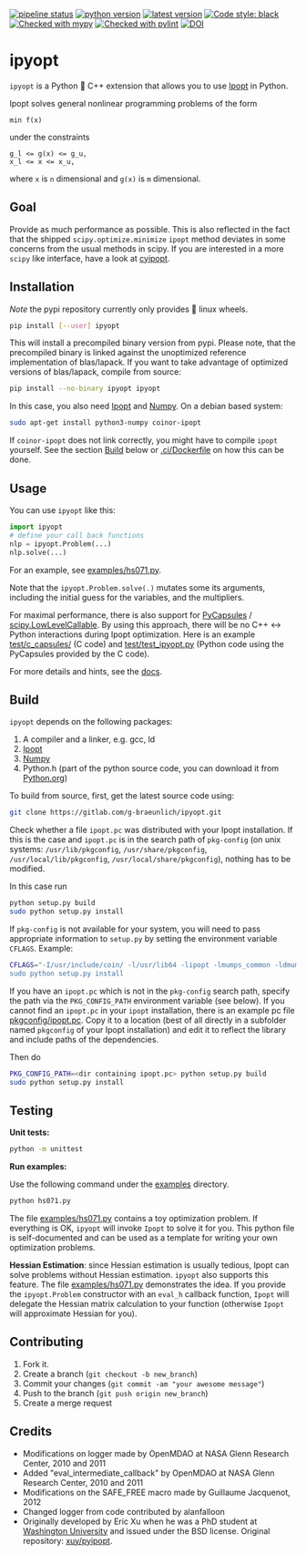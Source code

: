 [![pipeline status](https://gitlab.com/g-braeunlich/ipyopt/badges/master/pipeline.svg)](https://gitlab.com/g-braeunlich/ipyopt/-/commits/master)
[![python version](https://img.shields.io/pypi/pyversions/ipyopt.svg?logo=python&logoColor=white)](https://pypi.org/project/ipyopt)
[![latest version](https://img.shields.io/pypi/v/ipyopt.svg)](https://pypi.org/project/ipyopt)
[![Code style: black](https://img.shields.io/badge/code%20style-black-000000.svg)](https://github.com/psf/black)
[![Checked with mypy](http://www.mypy-lang.org/static/mypy_badge.svg)](http://mypy-lang.org/)
[![Checked with pylint](https://img.shields.io/badge/pylint-checked-blue)](https://github.com/PyCQA/pylint)
[![DOI](https://zenodo.org/badge/DOI/10.5281/zenodo.3249818.svg)](https://doi.org/10.5281/zenodo.3249818)

# ipyopt

`ipyopt` is a Python 🐍 C++ extension that allows you to use
[Ipopt](http://www.coin-or.org/Ipopt/) in Python.

Ipopt solves general nonlinear programming problems of the form

```
min f(x)
```

under the constraints

```
g_l <= g(x) <= g_u,
x_l <= x <= x_u,
```

where `x` is `n` dimensional and `g(x)` is `m` dimensional.

## Goal

Provide as much performance as possible. This is also reflected in the
fact that the shipped `scipy.optimize.minimize` `ipopt` method
deviates in some concerns from the usual methods in scipy.
If you are interested in a more `scipy` like interface, have a look at [cyipopt](https://github.com/mechmotum/cyipopt).

## Installation

*Note* the pypi repository currently only provides 🐧 linux wheels.

```bash
pip install [--user] ipyopt
```

This will install a precompiled binary version from pypi. Please note,
that the precompiled binary is linked against the unoptimized
reference implementation of blas/lapack. If you want to take advantage
of optimized versions of blas/lapack, compile from source:

```bash
pip install --no-binary ipyopt ipyopt
```
In this case, you also need [Ipopt](https://github.com/coin-or/Ipopt) and
[Numpy](https://numpy.org/).
On a debian based system:

```bash
sudo apt-get install python3-numpy coinor-ipopt
```

If `coinor-ipopt` does not link correctly, you might have to compile
`ipopt` yourself.
See the section [Build](#build) below or [.ci/Dockerfile](.ci/Dockerfile) on
how this can be done.

## Usage

You can use `ipyopt` like this:

```python
import ipyopt
# define your call back functions
nlp = ipyopt.Problem(...)
nlp.solve(...)
```

For an example, see [examples/hs071.py](examples/hs071.py).

Note that the `ipyopt.Problem.solve(.)` mutates some its arguments, including the initial guess for the variables, and the multipliers.

For maximal performance, there is also support for [PyCapsules](https://docs.python.org/3/c-api/capsule.html) /
[scipy.LowLevelCallable](https://docs.scipy.org/doc/scipy/reference/generated/scipy.LowLevelCallable.html). By
using this approach, there will be no C++ <-> Python interactions
during Ipopt optimization. Here is an example
[test/c_capsules/](test/c_capsules) (C code) and
[test/test_ipyopt.py](test/test_ipyopt.py) (Python code using the
PyCapsules provided by the C code).

For more details and hints, see the [docs](https://g-braeunlich.gitlab.io/ipyopt).

## Build

`ipyopt` depends on the following packages:

1. A compiler and a linker, e.g. gcc, ld
2. [Ipopt](https://github.com/coin-or/Ipopt)
3. [Numpy](http://numpy.org/)
4. Python.h (part of the python source code, you can download it from
   [Python.org](https://python.org))

To build from source, first, get the latest source code using:

```sh
git clone https://gitlab.com/g-braeunlich/ipyopt.git
```

Check whether a file `ipopt.pc` was distributed with your Ipopt installation.
If this is the case and `ipopt.pc` is in the search path of `pkg-config`
(on unix systems:
`/usr/lib/pkgconfig`, `/usr/share/pkgconfig`, `/usr/local/lib/pkgconfig`,
`/usr/local/share/pkgconfig`), nothing has to be modified.

In this case run

```sh
python setup.py build
sudo python setup.py install
```
	
If `pkg-config` is not available for your system, you will need to
pass appropriate information to `setup.py` by setting the environment
variable `CFLAGS`. Example:
```sh
CFLAGS="-I/usr/include/coin/ -l/usr/lib64 -lipopt -lmumps_common -ldmumps -lzmumps -lsmumps -lcmumps -llapack -lblas -lblas -lblas -lm  -ldl' ./setup.py build
sudo python setup.py install
```
	
If you have an `ipopt.pc` which is not in the `pkg-config` search path,
specify the path via the `PKG_CONFIG_PATH` environment variable (see below).
If you cannot find an `ipopt.pc` in your `ipopt` installation, there is an
example pc file [pkgconfig/ipopt.pc](pkgconfig/ipopt.pc).
Copy it to a location (best of all directly in a subfolder named
`pkgconfig` of your Ipopt installation) and edit it to reflect the
library and include paths of the dependencies.

Then do

```sh
PKG_CONFIG_PATH=<dir containing ipopt.pc> python setup.py build
sudo python setup.py install
```

## Testing

**Unit tests:**

```sh
python -m unittest
```

**Run examples:**

Use the following command under the
[examples](examples) directory. 

```sh
python hs071.py
```
	
The file [examples/hs071.py](examples/hs071.py) contains a toy
optimization problem. If everything is OK, `ipyopt` will invoke
`Ipopt` to solve it for you. This python file is self-documented and
can be used as a template for writing your own optimization problems.

**Hessian Estimation**: since Hessian estimation is usually tedious,
Ipopt can solve problems without Hessian estimation. `ipyopt` also
supports this feature. The file [examples/hs071.py](examples/hs071.py)
demonstrates the idea. If you provide the `ipyopt.Problem` constructor
with an `eval_h` callback function, `Ipopt` will delegate the Hessian matrix calculation to your
function (otherwise `Ipopt` will approximate Hessian for you).

## Contributing

1. Fork it.
2. Create a branch (`git checkout -b new_branch`)
3. Commit your changes (`git commit -am "your awesome message"`)
4. Push to the branch (`git push origin new_branch`)
5. Create a merge request

## Credits
* Modifications on logger made by OpenMDAO at NASA Glenn Research Center, 2010 and 2011
* Added "eval_intermediate_callback" by OpenMDAO at NASA Glenn Research Center, 2010 and 2011
* Modifications on the SAFE_FREE macro made by Guillaume Jacquenot, 2012
* Changed logger from code contributed by alanfalloon
* Originally developed by Eric Xu when he was a PhD student at
[Washington University](https://wustl.edu/) and issued under the BSD
license. Original repository: [xuy/pyipopt](https://github.com/xuy/pyipopt).
